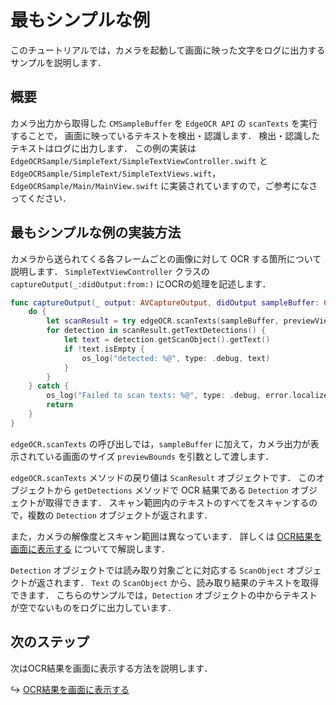 # 最もシンプルな例

このチュートリアルでは，カメラを起動して画面に映った文字をログに出力するサンプルを説明します．


## 概要
カメラ出力から取得した `CMSampleBuffer` を `EdgeOCR API` の `scanTexts` を実行することで，
画面に映っているテキストを検出・認識します．
検出・認識したテキストはログに出力します．
この例の実装は
`EdgeOCRSample/SimpleText/SimpleTextViewController.swift` と
`EdgeOCRSample/SimpleText/SimpleTextViews.wift`，
`EdgeOCRSample/Main/MainView.swift`
に実装されていますので，ご参考になさってください．


## 最もシンプルな例の実装方法
カメラから送られてくる各フレームごとの画像に対して OCR する箇所について説明します．
`SimpleTextViewController` クラスの `captureOutput(_:didOutput:from:)` にOCRの処理を記述します．
```swift
func captureOutput(_ output: AVCaptureOutput, didOutput sampleBuffer: CMSampleBuffer, from connection: AVCaptureConnection) {
    do {
        let scanResult = try edgeOCR.scanTexts(sampleBuffer, previewViewBounds: previewBounds)
        for detection in scanResult.getTextDetections() {
            let text = detection.getScanObject().getText()
            if !text.isEmpty {
                os_log("detected: %@", type: .debug, text)
            }
        }
    } catch {
        os_log("Failed to scan texts: %@", type: .debug, error.localizedDescription)
        return
    }
}
```

`edgeOCR.scanTexts` の呼び出しでは，`sampleBuffer` に加えて，カメラ出力が表示されている画面のサイズ `previewBounds` を引数として渡します．

`edgeOCR.scanTexts` メソッドの戻り値は `ScanResult` オブジェクトです．
このオブジェクトから `getDetections` メソッドで OCR 結果である `Detection` オブジェクトが取得できます．
スキャン範囲内のテキストのすべてをスキャンするので，複数の `Detection` オブジェクトが返されます．

また，カメラの解像度とスキャン範囲は異なっています．
詳しくは [OCR結果を画面に表示する](06-boxes-overlay.md) についてで解説します．

`Detection` オブジェクトでは読み取り対象ごとに対応する `ScanObject` オブジェクトが返されます．
`Text` の `ScanObject` から、読み取り結果のテキストを取得できます．
こちらのサンプルでは，`Detection` オブジェクトの中からテキストが空でないものをログに出力しています．


## 次のステップ
次はOCR結果を画面に表示する方法を説明します．

↪️ [OCR結果を画面に表示する](06-boxes-overlay.md)
